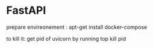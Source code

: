 # FastAPI
prepare envireonement : 
apt-get install docker-compose

to kill it: get pid of uvicorn by running top
kill pid
